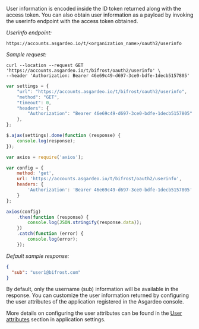 User information is encoded inside the ID token returned along with the access token. You can also obtain user
information as a payload by invoking the userinfo endpoint with the access token obtained.

_Userinfo endpoint:_

`https://accounts.asgardeo.io/t/<organization_name>/oauth2/userinfo`

_Sample request:_

<CodeGroup>
<CodeGroupItem title="cURL" active>

``` 
curl --location --request GET 'https://accounts.asgardeo.io/t/bifrost/oauth2/userinfo' \
--header 'Authorization: Bearer 46e69c49-d697-3ce0-bdfe-1decb5157805'
```

</CodeGroupItem>

<CodeGroupItem title="JavaScript - jQuery">

```js
var settings = {
    "url": "https://accounts.asgardeo.io/t/bifrost/oauth2/userinfo",
    "method": "GET",
    "timeout": 0,
    "headers": {
        "Authorization": "Bearer 46e69c49-d697-3ce0-bdfe-1decb5157805"
    },
};

$.ajax(settings).done(function (response) {
    console.log(response);
});
```

</CodeGroupItem>

<CodeGroupItem title="Nodejs - Axios">

```js
var axios = require('axios');

var config = {
    method: 'get',
    url: 'https://accounts.asgardeo.io/t/bifrost/oauth2/userinfo',
    headers: {
        'Authorization': 'Bearer 46e69c49-d697-3ce0-bdfe-1decb5157805'
    }
};

axios(config)
    .then(function (response) {
        console.log(JSON.stringify(response.data));
    })
    .catch(function (error) {
        console.log(error);
    });
```

</CodeGroupItem>
</CodeGroup>

_Default sample response:_

```json
{
  "sub": "user1@bifrost.com"
}
```

By default, only the username (sub) information will be available in the response. You can customize the user
information returned by configuring the user attributes of the application registered in the Asgardeo console.

More details on configuring the user attributes can be found in
the [User attributes](../applications/application-settings/configure-user-attribute.md) section in application settings. 

